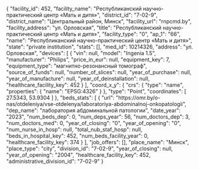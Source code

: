 {
    "facility_id": 452,
    "facility_name": "Республиканский научно-практический центр «Мать и дитя»",
    "district_id": "7-02-9",
    "district_name": "Центральный район, Минск",
    "facility_url": "rnpcmd.by",
    "facility_address": "ул. Орловская",
    "title": "Республиканский научно-практический центр «Мать и дитя»",
    "facility_type": "0",
    "ap_1": "66",
    "name": "Республиканский научно-практический центр «Мать и дитя»",
    "state": "private institution",
    "stats": [],
    "med_id": 10214326,
    "address": "ул. Орловская",
    "devices": [
        {
            "vin": null,
            "model": "Ingenia 1.5",
            "manufacturer": "Philips",
            "price_in_eur": null,
            "equipment_key": 7,
            "equipment_type": "магнитно-резонансный томограф",
            "source_of_funds": null,
            "number_of_slices": null,
            "year_of_purchase": null,
            "year_of_manufacture": null,
            "year_of_deinstallation": null,
            "healthcare_facility_key": 452
        }
    ],
    "coord_x_y": {
        "crs": {
            "type": "name",
            "properties": {
                "name": "EPSG:4326"
            }
        },
        "type": "Point",
        "coordinates": [
            27.5343,
            53.9304
        ]
    },
    "beds_stats": [
        {
            "url": "https:\/\/omr.by\/o-nas\/otdeleniya\/vse-otdelenya\/laboratoriya-abdominalnoj-onkopatologii",
            "dep_name": "лаборатория абдоминальной патологии",
            "date_year": "2023",
            "num_beds_dep": 0,
            "num_deps_year": 56,
            "num_doctors_dep": 3,
            "num_doctors_med": 0,
            "year_of_closing": "0",
            "year_of_opening": "0",
            "num_nurse_in_hosp": null,
            "total_nub_staf_hosp": null,
            "beds_in_hospital_key": 452,
            "num_beds_facility_year": 0,
            "healthcare_facility_key": 374
        }
    ],
    "job_offers": [],
    "place_name": "Минск",
    "place_type": "city",
    "division_id": "7-02-9",
    "year_of_closing": null,
    "year_of_opening": "2004",
    "healthcare_facility_key": 452,
    "administrative_division_id": "7-02-9"
}